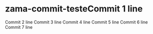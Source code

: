 # zama-commit-testeCommit 1 line
Commit 2 line
Commit 3 line
Commit 4 line
Commit 5 line
Commit 6 line
Commit 7 line
